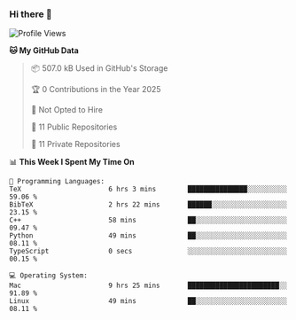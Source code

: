 ### Hi there 👋

<!--
**huayuan4396/huayuan4396** is a ✨ _special_ ✨ repository because its `README.md` (this file) appears on your GitHub profile.

Here are some ideas to get you started:

- 🔭 I’m currently working on ...
- 🌱 I’m currently learning ...
- 👯 I’m looking to collaborate on ...
- 🤔 I’m looking for help with ...
- 💬 Ask me about ...
- 📫 How to reach me: ...
- 😄 Pronouns: ...
- ⚡ Fun fact: ...
-->

<!--START_SECTION:waka-->
![Profile Views](http://img.shields.io/badge/Profile%20Views-0-blue)

**🐱 My GitHub Data** 

> 📦 507.0 kB Used in GitHub's Storage 
 > 
> 🏆 0 Contributions in the Year 2025
 > 
> 🚫 Not Opted to Hire
 > 
> 📜 11 Public Repositories 
 > 
> 🔑 11 Private Repositories 
 > 
📊 **This Week I Spent My Time On** 

```text
💬 Programming Languages: 
TeX                      6 hrs 3 mins        ███████████████░░░░░░░░░░   59.06 % 
BibTeX                   2 hrs 22 mins       ██████░░░░░░░░░░░░░░░░░░░   23.15 % 
C++                      58 mins             ██░░░░░░░░░░░░░░░░░░░░░░░   09.47 % 
Python                   49 mins             ██░░░░░░░░░░░░░░░░░░░░░░░   08.11 % 
TypeScript               0 secs              ░░░░░░░░░░░░░░░░░░░░░░░░░   00.15 % 

💻 Operating System: 
Mac                      9 hrs 25 mins       ███████████████████████░░   91.89 % 
Linux                    49 mins             ██░░░░░░░░░░░░░░░░░░░░░░░   08.11 % 
```


<!--END_SECTION:waka-->
